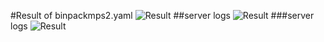 #Result of binpackmps2.yaml
![Result](https://ws2.sinaimg.cn/large/006tNc79ly1g3xgthjmsdj30uo06ojsv.jpg)
##server logs
![Result](https://ws4.sinaimg.cn/large/006tNc79ly1g3y6j29b7zj30v80hswma.jpg)
###server logs 
![Result](https://ws1.sinaimg.cn/large/006tNc79ly1g3y7hb6gvtj30uw0hmdnj.jpg)